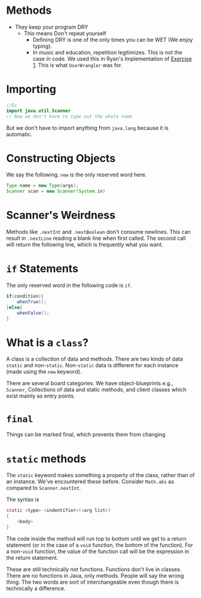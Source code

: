 # Methods
- They keep your program DRY
  - This means Don't repeat yourself
	- Defining DRY is one of the only times you can be WET (We enjoy typing).
	- In music and education, repetition legitimizes. This is not the case in code.
We used this in Ryan's Implementation of [Exercise 1](https://github.com/arewhyaeenn/OOP_CLASSES_OBJECTS_METHODS#exercise-1).
This is what `UserWrangler` was for.
# Importing
```java
//Ex
import java.util.Scanner
// Now we don't have to type out the whole name
```
But we don't have to import anything from `java.lang` because it is automatic.
# Constructing Objects
We say the following. `new` is the only reserved word here.
```java
Type name = new Type(args);
Scanner scan = new Scanner(System.in)
```
# Scanner's Weirdness
Methods like `.nextInt` and `.nextBoolean` don't consume
newlines. This can result in `.nextLine` reading a blank line when
first called. The second call will return the following line, which is
frequently what you want.

# `if` Statements
The only reserved word in the following code is `if`.
```java
if(condition){
	whenTrue();
}else{
	whenFalse();
}
```
# What is a `class`?
A class is a collection of data and methods. There are two kinds of
data `static` and non-`static`. Non-`static` data is different for each
instance (made using the `new` keyword).

There are several board categories. We have object-blueprints e.g.,
`Scanner`, Collections of data and static methods, and client classes
which exist mainly as entry points.

# `final`
Things can be marked final, which prevents them from changing

# `static` methods

The `static` keyword makes something a property of the class, rather
than of an instance. We've encountered these before. Consider
`Math.abs` as compared to `Scanner.nextInt`.

The syntax is 
```java
static <type> <indentifier>(<arg list>)
{
	<body>
}
```

The code inside the method will run top to bottom until we get to a
return statement (or in the case of a `void` function, the bottom of
the function). For a non-`void` function, the value of the function
call will be the expression in the return statement.

These are still technically not functions. Functions don't live in
classes. There are no functions in Java, only methods. People will say
the wrong thing. The two words are sort of interchangeable even though
there is technically a difference.
